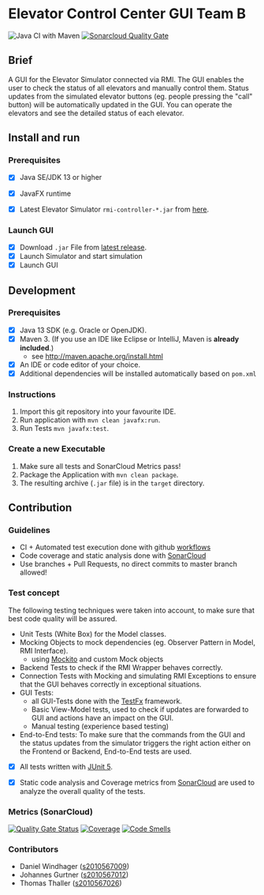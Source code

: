 # Elevator Control Center GUI Team B

![Java CI with Maven](https://github.com/fhhagenberg-sqe-esd-ws21/elevator-control-center-team-b/workflows/Java%20CI%20with%20Maven/badge.svg?branch=master)
[![Sonarcloud Quality Gate](https://sonarcloud.io/api/project_badges/measure?project=fhhagenberg-sqe-esd-ws21_elevator-control-center-team-b&metric=alert_status)](https://sonarcloud.io/dashboard?id=fhhagenberg-sqe-esd-ws21_elevator-control-center-team-b)

## Brief
A GUI for the Elevator Simulator connected via RMI.
The GUI enables the user to check the status of all elevators and manually control them.
Status updates from the simulated elevator buttons (eg. people pressing the "call" button) will be automatically updated in the GUI.
You can operate the elevators and see the detailed status of each elevator.

## Install and run

### Prerequisites

- [x] Java SE/JDK 13 or higher
- [x] JavaFX runtime
- [x] Latest Elevator Simulator `rmi-controller-*.jar` from [here](https://github.com/winterer/elevator/releases/latest).


### Launch GUI

- [x] Download `.jar` File from [latest release](https://github.com/fhhagenberg-sqe-esd-ws21/elevator-control-center-team-b/releases/latest).
- [x] Launch Simulator and start simulation
- [x] Launch GUI

## Development

### Prerequisites

- [x] Java 13 SDK (e.g. Oracle or OpenJDK).
- [x] Maven 3. (If you use an IDE like Eclipse or IntelliJ, Maven is **already included**.)
	- see http://maven.apache.org/install.html
- [x] An IDE or code editor of your choice.
- [x] Additional dependencies will be installed automatically based on `pom.xml`

### Instructions

1. Import this git repository into your favourite IDE.
2. Run application with `mvn clean javafx:run`.
3. Run Tests `mvn javafx:test`.

### Create a new Executable
1. Make sure all tests and SonarCloud Metrics pass!
2. Package the Application with `mvn clean package`.
3. The resulting archive (`.jar` file) is in the `target` directory.


## Contribution

### Guidelines
- CI + Automated test execution done with github [workflows](.github/workflows/maven.yml)
- Code coverage and static analysis done with [SonarCloud](https://sonarcloud.io/dashboard?id=fhhagenberg-sqe-esd-ws21_elevator-control-center-team-b)
- Use branches + Pull Requests, no direct commits to master branch allowed!

### Test concept
The following testing techniques were taken into account, to make sure that best code quality will be assured.
- Unit Tests (White Box) for the Model classes.
- Mocking Objects to mock dependencies (eg. Observer Pattern in Model, RMI Interface).
  - using [Mockito](https://site.mockito.org) and custom Mock objects
- Backend Tests to check if the RMI Wrapper behaves correctly.
- Connection Tests with Mocking and simulating RMI Exceptions to ensure that the GUI behaves correctly in exceptional situations.
- GUI Tests:
  - all GUI-Tests done with the [TestFx](https://github.com/TestFX/TestFX) framework.
  - Basic View-Model tests, used to check if updates are forwarded to GUI and actions have an impact on the GUI.
  - Manual testing (experience based testing)
- End-to-End tests: To make sure that the commands from the GUI and the status updates from the simulator triggers the right action either on the Frontend or Backend, End-to-End tests are used.


- [x] All tests written with [JUnit 5](https://junit.org/junit5/).
- [x] Static code analysis and Coverage metrics from [SonarCloud](https://sonarcloud.io/dashboard?id=fhhagenberg-sqe-esd-ws21_elevator-control-center-team-b) are used to analyze the overall quality of the tests.


### Metrics (SonarCloud)
[![Quality Gate Status](https://sonarcloud.io/api/project_badges/measure?project=fhhagenberg-sqe-esd-ws21_elevator-control-center-team-b&metric=alert_status)](https://sonarcloud.io/dashboard?id=fhhagenberg-sqe-esd-ws21_elevator-control-center-team-b)
[![Coverage](https://sonarcloud.io/api/project_badges/measure?project=fhhagenberg-sqe-esd-ws21_elevator-control-center-team-b&metric=coverage)](https://sonarcloud.io/dashboard?id=fhhagenberg-sqe-esd-ws21_elevator-control-center-team-b)
[![Code Smells](https://sonarcloud.io/api/project_badges/measure?project=fhhagenberg-sqe-esd-ws21_elevator-control-center-team-b&metric=code_smells)](https://sonarcloud.io/dashboard?id=fhhagenberg-sqe-esd-ws21_elevator-control-center-team-b)


### Contributors
- Daniel Windhager ([s2010567009](mailto:s2010567009@students.fh-hagenberg.at))
- Johannes Gurtner ([s2010567012](mailto:s2010567012@students.fh-hagenberg.at))
- Thomas Thaller ([s2010567026](mailto:s2010567026@students.fh-hagenberg.at))

